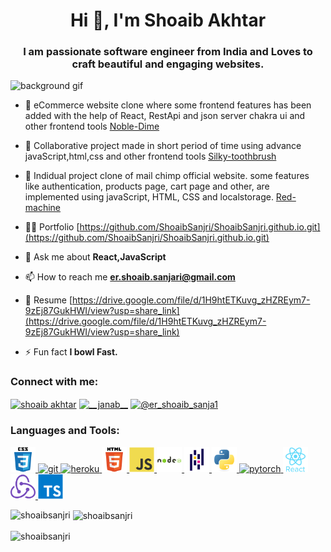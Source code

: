 <h1 align="center">Hi 👋, I'm Shoaib Akhtar</h1>

<h3 align="center">I am passionate software engineer from India and Loves to craft beautiful and engaging websites.</h3>

<div display="flex" > <img   src='https://camo.githubusercontent.com/c1dcb74cc1c1835b1d716f5051499a2814c683c806b15f04b0eba492863703e9/68747470733a2f2f63646e2e6472696262626c652e636f6d2f75736572732f3733303730332f73637265656e73686f74732f363538313234332f6176656e746f2e676966' alt='background gif' width='500px' margin="100px" />

</div>

- 🔭 eCommerce website clone where some frontend features has been added with the help of React, RestApi and json server chakra ui and other frontend tools [Noble-Dime](https://github.com/ShoaibSanjri/noble-dime-6328.git)

- 👯 Collaborative project made in short period of time using advance javaScript,html,css and other frontend tools [Silky-toothbrush](https://github.com/Manohar-1/silky-toothbrush-7443.git)

- 🤝 Indidual project clone of mail chimp official website. some features like authentication, products page, cart page and other, are implemented using javaScript, HTML, CSS and localstorage. [Red-machine](https://github.com/ShoaibSanjri/red-machine-4582.git)

- 👨‍💻 Portfolio [https://github.com/ShoaibSanjri/ShoaibSanjri.github.io.git](https://github.com/ShoaibSanjri/ShoaibSanjri.github.io.git)

- 💬 Ask me about **React,JavaScript**

- 📫 How to reach me **er.shoaib.sanjari@gmail.com**

- 📄 Resume [https://drive.google.com/file/d/1H9htETKuvg_zHZREym7-9zEj87GukHWI/view?usp=share_link](https://drive.google.com/file/d/1H9htETKuvg_zHZREym7-9zEj87GukHWI/view?usp=share_link)

- ⚡ Fun fact **I bowl Fast.**

<h3 align="left">Connect with me:</h3>
<p align="left">
<a href="https://linkedin.com/in/shoaib akhtar" target="blank"><img align="center" src="https://raw.githubusercontent.com/rahuldkjain/github-profile-readme-generator/master/src/images/icons/Social/linked-in-alt.svg" alt="shoaib akhtar" height="30" width="40" /></a>
<a href="https://instagram.com/__janab__" target="blank"><img align="center" src="https://raw.githubusercontent.com/rahuldkjain/github-profile-readme-generator/master/src/images/icons/Social/instagram.svg" alt="__janab__" height="30" width="40" /></a>
<a href="https://www.hackerrank.com/@er_shoaib_sanja1" target="blank"><img align="center" src="https://raw.githubusercontent.com/rahuldkjain/github-profile-readme-generator/master/src/images/icons/Social/hackerrank.svg" alt="@er_shoaib_sanja1" height="30" width="40" /></a>
</p>

<h3 align="left">Languages and Tools:</h3>
<p align="left"> <a href="https://www.w3schools.com/css/" target="_blank" rel="noreferrer"> <img src="https://raw.githubusercontent.com/devicons/devicon/master/icons/css3/css3-original-wordmark.svg" alt="css3" width="40" height="40"/> </a> <a href="https://git-scm.com/" target="_blank" rel="noreferrer"> <img src="https://www.vectorlogo.zone/logos/git-scm/git-scm-icon.svg" alt="git" width="40" height="40"/> </a> <a href="https://heroku.com" target="_blank" rel="noreferrer"> <img src="https://www.vectorlogo.zone/logos/heroku/heroku-icon.svg" alt="heroku" width="40" height="40"/> </a> <a href="https://www.w3.org/html/" target="_blank" rel="noreferrer"> <img src="https://raw.githubusercontent.com/devicons/devicon/master/icons/html5/html5-original-wordmark.svg" alt="html5" width="40" height="40"/> </a> <a href="https://developer.mozilla.org/en-US/docs/Web/JavaScript" target="_blank" rel="noreferrer"> <img src="https://raw.githubusercontent.com/devicons/devicon/master/icons/javascript/javascript-original.svg" alt="javascript" width="40" height="40"/> </a> <a href="https://nodejs.org" target="_blank" rel="noreferrer"> <img src="https://raw.githubusercontent.com/devicons/devicon/master/icons/nodejs/nodejs-original-wordmark.svg" alt="nodejs" width="40" height="40"/> </a> <a href="https://pandas.pydata.org/" target="_blank" rel="noreferrer"> <img src="https://raw.githubusercontent.com/devicons/devicon/2ae2a900d2f041da66e950e4d48052658d850630/icons/pandas/pandas-original.svg" alt="pandas" width="40" height="40"/> </a> <a href="https://www.python.org" target="_blank" rel="noreferrer"> <img src="https://raw.githubusercontent.com/devicons/devicon/master/icons/python/python-original.svg" alt="python" width="40" height="40"/> </a> <a href="https://pytorch.org/" target="_blank" rel="noreferrer"> <img src="https://www.vectorlogo.zone/logos/pytorch/pytorch-icon.svg" alt="pytorch" width="40" height="40"/> </a> <a href="https://reactjs.org/" target="_blank" rel="noreferrer"> <img src="https://raw.githubusercontent.com/devicons/devicon/master/icons/react/react-original-wordmark.svg" alt="react" width="40" height="40"/> </a> <a href="https://redux.js.org" target="_blank" rel="noreferrer"> <img src="https://raw.githubusercontent.com/devicons/devicon/master/icons/redux/redux-original.svg" alt="redux" width="40" height="40"/> </a> <a href="https://www.typescriptlang.org/" target="_blank" rel="noreferrer"> <img src="https://raw.githubusercontent.com/devicons/devicon/master/icons/typescript/typescript-original.svg" alt="typescript" width="40" height="40"/> </a> </p>

<p><img align="left" src="https://github-readme-stats.vercel.app/api/top-langs?username=shoaibsanjri&show_icons=true&locale=en&layout=compact" alt="shoaibsanjri" /></p>

<p>&nbsp;<img align="center" src="https://github-readme-stats.vercel.app/api?username=shoaibsanjri&show_icons=true&locale=en" alt="shoaibsanjri" /></p>

<p><img align="center" src="https://github-readme-streak-stats.herokuapp.com/?user=shoaibsanjri&" alt="shoaibsanjri" /></p>

